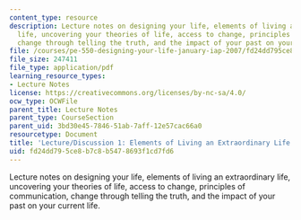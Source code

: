 ```yaml
---
content_type: resource
description: Lecture notes on designing your life, elements of living an extraordinary
  life, uncovering your theories of life, access to change, principles of communication,
  change through telling the truth, and the impact of your past on your current life.
file: /courses/pe-550-designing-your-life-january-iap-2007/fd24dd795ce8b7c8b5478693f1cd7fd6_notes_01.pdf
file_size: 247411
file_type: application/pdf
learning_resource_types:
- Lecture Notes
license: https://creativecommons.org/licenses/by-nc-sa/4.0/
ocw_type: OCWFile
parent_title: Lecture Notes
parent_type: CourseSection
parent_uid: 3bd30e45-7846-51ab-7aff-12e57cac66a0
resourcetype: Document
title: 'Lecture/Discussion 1: Elements of Living an Extraordinary Life'
uid: fd24dd79-5ce8-b7c8-b547-8693f1cd7fd6
---
```

Lecture notes on designing your life, elements of living an extraordinary life, uncovering your theories of life, access to change, principles of communication, change through telling the truth, and the impact of your past on your current life.
